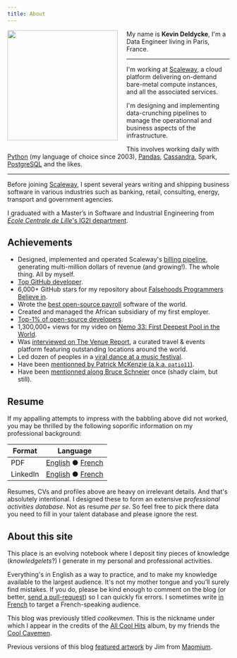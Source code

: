 ```yaml
---
title: About
---
```


<img class="thumbnail" width="250px"
style="float: left; margin-right: 20px; margin-bottom: 20px"
src="/uploads/2015/profile-photo.jpg"/>

My name is **Kevin Deldycke**, I'm a Data Engineer living in Paris, France.

---------

I'm working at [Scaleway](https://scaleway.com), a cloud platform delivering
on-demand bare-metal compute instances, and all the associated services.

I'm designing and implementing data-crunching pipelines to manage the
operationnal and business aspects of the infrastructure.

This involves working daily with [Python]({tag}python) (my language of choice
since 2003), [Pandas]({tag}pandas), [Cassandra]({tag}cassandra), Spark,
[PostgreSQL]({tag}postgresql) and the likes.

---------

Before joining [Scaleway](https://scaleway.com), I spent several years writing
and shipping business software in various industries such as banking, retail,
consulting, energy, transport and government agencies.

I graduated with a Master’s in Software and Industrial Engineering from
[*École Centrale de Lille*'s IG2I
department](https://www.ec-lille.fr/en/degree/ig2l-en.html).


## Achievements

- Designed, implemented and operated Scaleway's [billing
pipeline](https://scaleway.com/faq/billing/), generating
multi-million dollars of revenue (and growing!). The whole
thing. All by myself.
- [Top GitHub
developer](https://kevin.deldycke.com/2017/04/github-top-developer/).
- 6,000+ GitHub stars for my repository about [Falsehoods Programmers Believe
in](https://github.com/kdeldycke/awesome-falsehood).
- Wrote the [best open-source
payroll](https://kevin.deldycke.com/2008/06/best-open-source-payroll-software/)
software of the world.
- Created and managed the African subsidiary of my first employer.
- [Top-1% of open-source
developers](https://kevin.deldycke.com/2011/03/top-1-percent-open-source-developer/).
- 1,300,000+ views for my video on [Nemo 33: First Deepest Pool in the
World](https://www.youtube.com/watch?v=-sfFKZ2PvlE).
- Was [interviewed on The Venue
Report](https://venuereport.com/blog/take-a-plunge-into-one-of-the-world-s-deepest-indoor-swimming-pool/),
a curated travel & events platform featuring outstanding locations around the world.
- Led dozen of peoples in a [viral dance at a music
festival](https://kevin.deldycke.com/2013/09/vieilles-charrues/).
- Have been [mentionned by Patrick McKenzie (a.k.a.
`patio11`)](https://twitter.com/patio11/status/813894523772207104).
- Have been [mentionned along Bruce
Schneier](https://twitter.com/kdeldycke/status/792066994640150528) once (shady
claim, but still).


## Resume

If my appalling attempts to impress with the babbling above did not worked, you
may be thrilled by the following soporific information on my professional
background:

Format | Language
---|---
PDF | [English](https://docs.google.com/a/deldycke.com/document/export?format=pdf&id=1XaJgwRAhxHDuBSD-JqE--8WKGx0uTasa6IOU4IFBeKg) ● [French](https://docs.google.com/a/deldycke.com/document/export?format=pdf&id=1JYITJ3JU9WYvQXWlpGqLO9LzhcfAxiqJSsV8WyVhyyY)
LinkedIn | [English](https://linkedin.com/in/kevindeldycke/en) ● [French](https://linkedin.com/in/kevindeldycke/fr)

Resumes, CVs and profiles above are heavy on irrelevant details. And that's
absolutely intentional. I designed these to form an extensive *professional
activities database*. Not as resume _per se_. So feel free to pick there
data you need to fill in your talent database and please ignore the rest.


## About this site

This place is an evolving notebook where I deposit tiny pieces of knowledge
(*knowledgelets*?) I generate in my personal and professional activities.

Everything's in English as a way to practice, and to make my knowledge
available to the largest audience. It's not my mother tongue and you’ll surely
find mistakes. If you do, please be kind enough to comment on the blog (or
better, [send a
pull-request](https://github.com/kdeldycke/kevin-deldycke-blog/pulls)) so I can
quickly fix errors. I sometimes write [in French]({category}francais) to target
a French-speaking audience.

This blog was previously titled *coolkevmen*. This is the nickname under which
I appear in the credits of the [All Cool
Hits](https://coolcavemen.com/disc/all-cool-hits/) album, by my friends the
[Cool Cavemen](https://coolcavemen.com).

Previous versions of this blog [featured
artwork](https://kevin.deldycke.com/2011/01/new-blog-header-and-tiny-wordpress-theme-customizations/)
by Jim from [Maomium](https://maomium.com).
